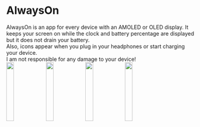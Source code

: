 # AlwaysOn
AlwaysOn is an app for every device with an AMOLED or OLED display. It keeps your screen on while the clock and battery percentage are displayed but it does not drain your battery.  
Also, icons appear when you plug in your headphones or start charging your device.  
I am not responsible for any damage to your device!  
<img src="https://domi04151309.github.io/images/AO_Preview_1.jpg" width="20%" />
<img src="https://domi04151309.github.io/images/AO_Preview_2.jpg" width="20%" />
<img src="https://domi04151309.github.io/images/AO_Preview_3.jpg" width="20%" />
<img src="https://domi04151309.github.io/images/AO_Preview_4.jpg" width="20%" />
